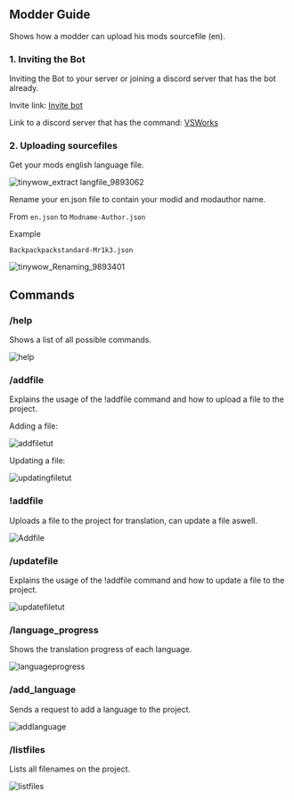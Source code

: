 ## Modder Guide

Shows how a modder can upload his mods sourcefile (en).

### 1. Inviting the Bot

Inviting the Bot to your server or joining a discord server that has the bot already.

Invite link: [Invite bot](https://discord.com/api/oauth2/authorize?client_id=949725454477168661&permissions=140123630656&scope=applications.commands%20bot)

Link to a discord server that has the command: [VSWorks](https://discord.gg/7z5mxQN3sm)

### 2. Uploading sourcefiles

Get your mods english language file.

![tinywow_extract langfile_9893062](https://user-images.githubusercontent.com/100879715/208251715-7efb7c7e-a6c1-4c31-9136-103ac8962b06.gif)

Rename your en.json file to contain your modid and modauthor name.

From `en.json` to `Modname-Author.json`

Example

`Backpackpackstandard-Mr1k3.json`

![tinywow_Renaming_9893401](https://user-images.githubusercontent.com/100879715/208252127-65e68aad-599e-4b37-b861-f505f7cbc9e6.gif)



## Commands

### /help

Shows a list of all possible commands.

![help](https://i.imgur.com/fKKbxeB.png)

### /addfile

Explains the usage of the !addfile command and how to upload a file to the project.

Adding a file:
 
![addfiletut](https://i.imgur.com/BGWvOF7.png)


Updating a file:
 
![updatingfiletut](https://i.imgur.com/odrHsUw.png)

### !addfile

Uploads a file to the project for translation, can update a file aswell.

![Addfile](https://i.imgur.com/JP3CnT3.png)

### /updatefile

Explains the usage of the !addfile command and how to update a file to the project.

![updatefiletut](https://i.imgur.com/emUzByv.png)

### /language_progress

Shows the translation progress of each language.

![languageprogress](https://i.imgur.com/yKuf1Vc.png)

### /add_language

Sends a request to add a language to the project.

![addlanguage](https://i.imgur.com/Yro7d4q.png)

### /listfiles

Lists all filenames on the project.

![listfiles](https://i.imgur.com/PBWWbMm.png)
